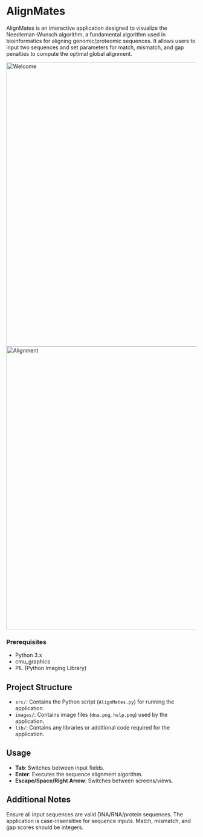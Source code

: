 # AlignMates
AlignMates is an interactive application designed to visualize the Needleman-Wunsch algorithm, a fundamental algorithm used in bioinformatics for aligning genomic/proteomic sequences. It allows users to input two sequences and set parameters for match, mismatch, and gap penalties to compute the optimal global alignment.

<img width="749" alt="Welcome" src="https://github.com/Shloka12/AlignMates/assets/67782856/845cc28d-1f2b-410a-a56f-6094752a3ed5">

<img width="746" alt="Alignment" src="https://github.com/Shloka12/AlignMates/assets/67782856/87b94a97-0fcf-474e-92ca-15e83a2094fe">


### Prerequisites
- Python 3.x
- cmu_graphics
- PIL (Python Imaging Library)

## Project Structure
- `src/`: Contains the Python script (`AlignMates.py`) for running the application.
- `images/`: Contains image files (`dna.png`, `help.png`) used by the application.
- `lib/`: Contains any libraries or additional code required for the application.

## Usage
- **Tab**: Switches between input fields.
- **Enter**: Executes the sequence alignment algorithm.
- **Escape/Space/Right Arrow**: Switches between screens/views.

## Additional Notes
Ensure all input sequences are valid DNA/RNA/protein sequences. The application is case-insensitive for sequence inputs. Match, mismatch, and gap scores should be integers.


